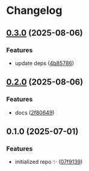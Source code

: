 # Changelog

## [0.3.0](https://github.com/sys13/maxstack/compare/0.2.0...0.3.0) (2025-08-06)

### Features

- update deps ([4b85786](https://github.com/sys13/maxstack/commit/4b8578659b2b88cb87763b460a79c28fb298af0e))

## [0.2.0](https://github.com/sys13/maxstack/compare/0.1.0...0.2.0) (2025-08-06)

### Features

- docs ([2f80649](https://github.com/sys13/maxstack/commit/2f80649e3bf9465bf9948ee059744a444b771dca))

## 0.1.0 (2025-07-01)

### Features

- initialized repo ✨ ([07f9139](https://github.com/sys13/maxstack/commit/07f9139e1b59e9abdad1dcd733d1527c48dee0ec))

